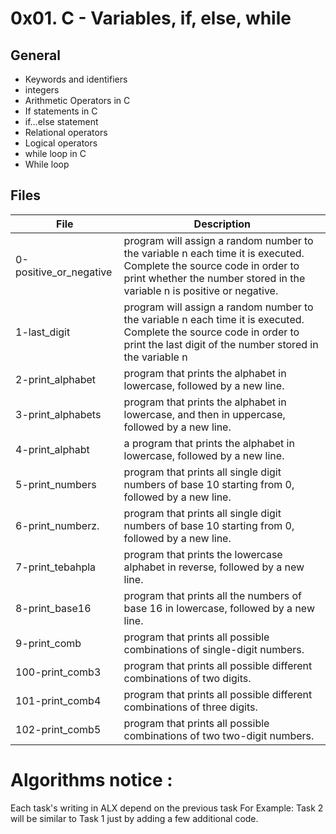 # 0x01. C - Variables, if, else, while

## General 
- Keywords and identifiers
- integers
- Arithmetic Operators in C
- If statements in C
- if…else statement
- Relational operators
- Logical operators
- while loop in C
- While loop

## Files

| File | Description |
| --- | --- |
| 0-positive_or_negative | program will assign a random number to the variable n each time it is executed. Complete the source code in order to print whether the number stored in the variable n is positive or negative. |
| 1-last_digit | program will assign a random number to the variable n each time it is executed. Complete the source code in order to print the last digit of the number stored in the variable n|
| 2-print_alphabet | program that prints the alphabet in lowercase, followed by a new line. |
| 3-print_alphabets | program that prints the alphabet in lowercase, and then in uppercase, followed by a new line.|
| 4-print_alphabt | a program that prints the alphabet in lowercase, followed by a new line. |
| 5-print_numbers | program that prints all single digit numbers of base 10 starting from 0, followed by a new line. |
| 6-print_numberz. | program that prints all single digit numbers of base 10 starting from 0, followed by a new line. |
| 7-print_tebahpla | program that prints the lowercase alphabet in reverse, followed by a new line. |
| 8-print_base16 | program that prints all the numbers of base 16 in lowercase, followed by a new line.|
|9-print_comb| program that prints all possible combinations of single-digit numbers.|
|100-print_comb3| program that prints all possible different combinations of two digits.|
|101-print_comb4| program that prints all possible different combinations of three digits.|
|102-print_comb5| program that prints all possible combinations of two two-digit numbers.|

# Algorithms notice :
Each task's writing in ALX depend on the previous task For Example: Task 2 will be similar to Task 1 just by adding a few additional code.
